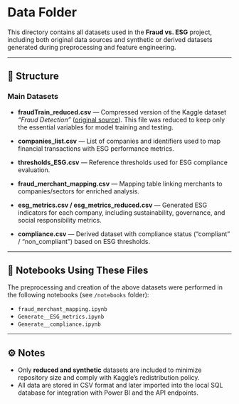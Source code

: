 # Data Folder

This directory contains all datasets used in the **Fraud vs. ESG** project, including both original data sources and synthetic or derived datasets generated during preprocessing and feature engineering.

---

## 📁 Structure

### Main Datasets

* **fraudTrain_reduced.csv** — Compressed version of the Kaggle dataset *“Fraud Detection”* ([original source](https://www.kaggle.com/datasets/kartik2112/fraud-detection)).
  This file was reduced to keep only the essential variables for model training and testing.

* **companies_list.csv** — List of companies and identifiers used to map financial transactions with ESG performance metrics.

* **thresholds_ESG.csv** — Reference thresholds used for ESG compliance evaluation.

* **fraud_merchant_mapping.csv** — Mapping table linking merchants to companies/sectors for enriched analysis.

* **esg_metrics.csv / esg_metrics_reduced.csv** — Generated ESG indicators for each company, including sustainability, governance, and social responsibility metrics.

* **compliance.csv** — Derived dataset with compliance status (“compliant” / “non_compliant”) based on ESG thresholds.

---

## 🧩 Notebooks Using These Files

The preprocessing and creation of the above datasets were performed in the following notebooks (see `/notebooks` folder):

* `fraud_merchant_mapping.ipynb`
* `Generate__ESG_metrics.ipynb`
* `Generate__compliance.ipynb`

---

## ⚙️ Notes

* Only **reduced and synthetic** datasets are included to minimize repository size and comply with Kaggle’s redistribution policy.
* All data are stored in CSV format and later imported into the local SQL database for integration with Power BI and the API endpoints.
